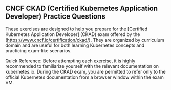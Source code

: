 ## CNCF CKAD (Certified Kubernetes Application Developer) Practice Questions

These exercises are designed to help you prepare for the [Certified Kubernetes Application Developer] (CKAD) exam offered by the (https://www.cncf.io/certification/ckad/). They are organized by curriculum domain and are useful for both learning Kubernetes concepts and practicing exam-like scenarios.

Quick Reference:
Before attempting each exercise, it is highly recommended to familiarize yourself with the relevant documentation on kubernetes.io. During the CKAD exam, you are permitted to refer only to the official Kubernetes documentation from a browser window within the exam VM.
